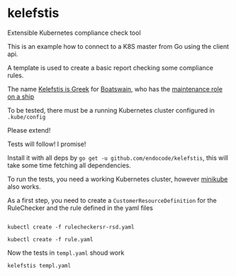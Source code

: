 # kelefstis
Extensible Kubernetes compliance check tool

This is an example how to connect to a K8S master from Go using the client api.

A template is used to create a basic report checking some compliance rules.

The name [Kelefstis is Greek](https://en.bab.la/dictionary/english-greek/boatswain) for [Boatswain](http://work.chron.com/duties-boatswain-20927.html), who has the [maintenance role on a ship](http://www.thepirateking.com/historical/ship_roles.htm)

To be tested, there must be a running Kubernetes cluster configured in `.kube/config`

Please extend!

Tests will follow! I promise!

Install it with all deps by `go get -u github.com/endocode/kelefstis`, this will take some time fetching all dependencies.

To run the tests, you need a working Kubernetes cluster, however [minikube](https://github.com/kubernetes/minikube) also works.

As a first step, you need to create a `CustomerResourceDefinition` for the RuleChecker and the rule defined in the yaml files

```

kubectl create -f rulecheckersr-rsd.yaml

kubectl create -f rule.yaml	

```

Now the tests in `templ.yaml` shoud work

```
kelefstis templ.yaml
```
